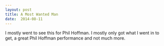```yaml
---
layout: post
title: A Most Wanted Man 
date:  2014-08-11 
---
```

 I mostly went to see this for Phil Hoffman. I mostly only got what I went in to get, a great Phil Hoffman performance and not much more.
